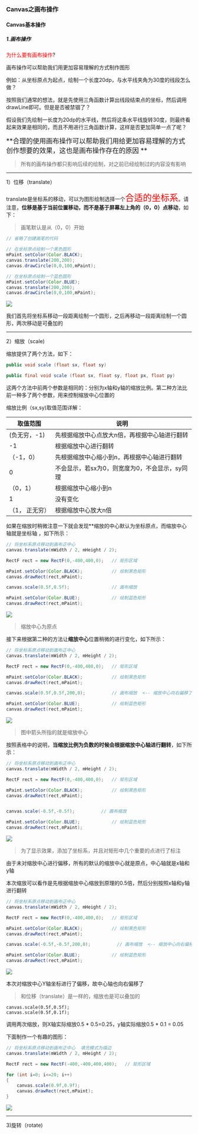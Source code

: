 ### Canvas之画布操作

#### Canvas基本操作

##### 1.画布操作

<font color = red> 为什么要有画布操作</font>?

画布操作可以帮助我们用更加容易理解的方式制作图形

例如：从坐标原点为起点，绘制一个长度20dp，与水平线夹角为30度的线段怎么做？

按照我们通常的想法，就是先使用三角函数计算出线段结束点的坐标，然后调用drawLine即可。但是是否被禁锢了？

假设我们先绘制一长度为20dp的水平线，然后将这条水平线旋转30度，则最终看起来效果是相同的，而且不用进行三角函数计算，这样是否更加简单一点了呢？

<font size = 4>**合理的使用画布操作可以帮助我们用给更加容易理解的方式创作想要的效果，这也是画布操作存在的原因 **</font>

> 所有的画布操作都只影响后续的绘制，对之前已经绘制过的内容没有影响

------

1）位移（translate）

translate是坐标系的移动，可以为图形绘制选择一个<font color= red size = 5>合适的坐标系</font>。请注意，**位移是基于当前位置移动，而不是基于屏幕左上角的（0，0）点移动**，如下：

> 画笔默认是从（0，0）开始

```java
// 省略了创建画笔的代码

// 在坐标原点绘制一个黑色圆形
mPaint.setColor(Color.BLACK);
canvas.translate(200,200);
canvas.drawCircle(0,0,100,mPaint);

// 在坐标原点绘制一个蓝色圆形
mPaint.setColor(Color.BLUE);
canvas.translate(200,200);
canvas.drawCircle(0,0,100,mPaint);
```

![](canvas-translate-01.PNG)

我们首先将坐标系移动一段距离绘制一个圆形，之后再移动一段距离绘制一个圆形，两次移动是可叠加的

------

2）缩放（scale)

缩放提供了两个方法，如下：

```java
public void scale (float sx, float sy)

public final void scale (float sx, float sy, float px, float py)
```

这两个方法中前两个参数是相同的：分别为x轴和y轴的缩放比例。第二种方法比前一种多了两个参数，用来控制缩放中心位置的

缩放比例（sx,sy)取值范围详解：

| 取值范围       | 说明                                           |
| -------------- | ---------------------------------------------- |
| (负无穷，-1)   | 先根据缩放中心点放大n倍，再根据中心轴进行翻转  |
| -1             | 根据缩放中心进行翻转                           |
| （-1，0）      | 先根据缩放中心缩小到n，再根据中心轴进行翻转    |
| 0              | 不会显示，若sx为0，则宽度为0，不会显示，sy同理 |
| （0，1）       | 根据缩放中心缩小到n                            |
| 1              | 没有变化                                       |
| （1， 正无穷） | 根据缩放中心放大n倍                            |

如果在缩放时稍微注意一下就会发现**缩放的中心默认为坐标原点，而缩放中心轴就是坐标轴 ，如下所示：

```java
// 将坐标系原点移动到画布正中心
canvas.translate(mWidth / 2, mHeight / 2);

RectF rect = new RectF(0,-400,400,0);   // 矩形区域

mPaint.setColor(Color.BLACK);           // 绘制黑色矩形
canvas.drawRect(rect,mPaint);

canvas.scale(0.5f,0.5f);                // 画布缩放

mPaint.setColor(Color.BLUE);            // 绘制蓝色矩形
canvas.drawRect(rect,mPaint);
```

![](canvas-scale-01.PNG)

> 缩放中心为原点

接下来根据第二种的方法让**缩放中心**位置稍微的进行变化，如下所示：

```java
// 将坐标系原点移动到画布正中心
canvas.translate(mWidth / 2, mHeight / 2);

RectF rect = new RectF(0,-400,400,0);   // 矩形区域

mPaint.setColor(Color.BLACK);           // 绘制黑色矩形
canvas.drawRect(rect,mPaint);

canvas.scale(0.5f,0.5f,200,0);          // 画布缩放  <-- 缩放中心向右偏移了200个单位

mPaint.setColor(Color.BLUE);            // 绘制蓝色矩形
canvas.drawRect(rect,mPaint);
```

![](canvas-scale-02.PNG)

> 图中箭头所指的就是缩放中心

按照表格中的说明，**当缩放比例为负数的时候会根据缩放中心轴进行翻转**，如下所示：

```java
// 将坐标系原点移动到画布正中心
canvas.translate(mWidth / 2, mHeight / 2);

RectF rect = new RectF(0,-400,400,0);   // 矩形区域

mPaint.setColor(Color.BLACK);           // 绘制黑色矩形
canvas.drawRect(rect,mPaint);


canvas.scale(-0.5f,-0.5f);          // 画布缩放

mPaint.setColor(Color.BLUE);            // 绘制蓝色矩形
canvas.drawRect(rect,mPaint);
```

![](canvas-scale-03.PNG)

> 为了显示效果，添加了坐标系，并且对矩形中几个重要的点进行了标注

由于未对缩放中心进行偏移，所有的默认的缩放中心就是原点，中心轴就是x轴和y轴

本次缩放可以看作是先根据缩放中心缩放到原理的0.5倍，然后分别按照x轴和y轴进行翻转

```java
// 将坐标系原点移动到画布正中心
canvas.translate(mWidth / 2, mHeight / 2);

RectF rect = new RectF(0,-400,400,0);   // 矩形区域

mPaint.setColor(Color.BLACK);           // 绘制黑色矩形
canvas.drawRect(rect,mPaint);

canvas.scale(-0.5f,-0.5f,200,0);          // 画布缩放  <-- 缩放中心向右偏移了200个单位

mPaint.setColor(Color.BLUE);            // 绘制蓝色矩形
canvas.drawRect(rect,mPaint);
```

![](canvas-scale-04.PNG)

本次对缩放中心Y轴坐标进行了偏移，故中心轴也向右偏移了

> 和位移（translate）是一样的，缩放也是可以叠加的

```
canvas.scale(0.5f,0.5f);
canvas.scale(0.5f,0.1f);
```

调用两次缩放，则X轴实际缩放0.5 * 0.5=0.25，y轴实际缩放0.5 * 0.1 = 0.05

下面制作一个有趣的图形：

```java
// 将坐标系原点移动到画布正中心  填充模式为描边
canvas.translate(mWidth / 2, mHeight / 2);

RectF rect = new RectF(-400,-400,400,400);   // 矩形区域

for (int i=0; i<=20; i++)
{
	canvas.scale(0.9f,0.9f);
	canvas.drawRect(rect,mPaint);
}
```

![](canvas-scale-05.PNG)

------

3)旋转（rotate)